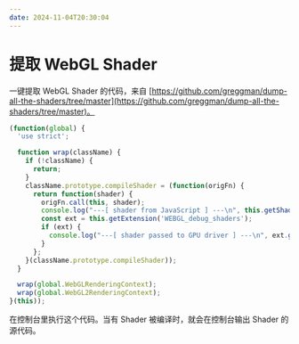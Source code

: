 ```yaml
---
date: 2024-11-04T20:30:04
---
```


# 提取 WebGL Shader

一键提取 WebGL Shader 的代码，来自 [https://github.com/greggman/dump-all-the-shaders/tree/master](https://github.com/greggman/dump-all-the-shaders/tree/master)。

``` js
(function(global) {
  'use strict';

  function wrap(className) {
    if (!className) {
      return;
    }
    className.prototype.compileShader = (function(origFn) {
      return function(shader) {
        origFn.call(this, shader);
        console.log("---[ shader from JavaScript ] ---\n", this.getShaderSource(shader));
        const ext = this.getExtension('WEBGL_debug_shaders');
        if (ext) {
          console.log("---[ shader passed to GPU driver ] ---\n", ext.getTranslatedShaderSource(shader));
        }
      };
    }(className.prototype.compileShader));
  }

  wrap(global.WebGLRenderingContext);
  wrap(global.WebGL2RenderingContext);
}(this));
```

在控制台里执行这个代码。当有 Shader 被编译时，就会在控制台输出 Shader 的源代码。
